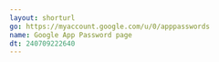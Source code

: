 ```yaml
---
layout: shorturl
go: https://myaccount.google.com/u/0/apppasswords
name: Google App Password page
dt: 240709222640
---
```

